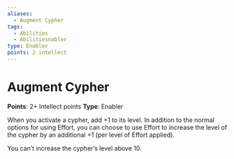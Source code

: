 ```yaml
---
aliases:
  - Augment Cypher
tags:
  - Abilities
  - Abilitiesnabler
type: Enabler
points: 2 intellect
---
```


# Augment Cypher

**Points**: 2+ Intellect points
**Type**: Enabler

When you activate a cypher, add +1 to its level. In addition to the normal options for using Effort, you can choose to use Effort to increase the level of the cypher by an additional +1 (per level of Effort applied).

You can’t increase the cypher’s level above 10.
